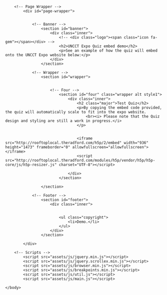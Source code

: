 <!DOCTYPE HTML>
<!--
	Solid State by HTML5 UP
	html5up.net | @ajlkn
	Free for personal and commercial use under the CCA 3.0 license (html5up.net/license)
-->
<html>
	<head>
		<title>Solid State by HTML5 UP</title>
		<meta charset="utf-8" />
		<meta name="viewport" content="width=device-width, initial-scale=1, user-scalable=no" />
		<link rel="stylesheet" href="assets/css/main.css" />
		<noscript><link rel="stylesheet" href="assets/css/noscript.css" /></noscript>
	</head>
	<body class="is-preload">

		<!-- Page Wrapper -->
			<div id="page-wrapper">


				<!-- Banner -->
					<section id="banner">
						<div class="inner">
							<!-- <div class="logo"><span class="icon fa-gem"></span></div> -->
							<h2>UNCCT Expo Quiz embed demo</h2>
							<p>See an example of how the quiz will embed onto the UNCCT Expo website below:</p>
						</div>
					</section>

				<!-- Wrapper -->
					<section id="wrapper">


						<!-- Four -->
							<section id="four" class="wrapper alt style1">
								<div class="inner">
									<h2 class="major">Test Quiz</h2>
									<p>By copying the embed code provided, the quiz will automatically scale to fit into the expo website.
										<br><i> Please note that the Quiz design and styling are still a work in progress.</i>
									</p>
									
								
									<iframe src="http://rooftoplocal.theradford.com/h5p/2/embed" width="936" height="1473" frameborder="0" allowfullscreen="allowfullscreen"></iframe>
									<script src="http://rooftoplocal.theradford.com/modules/h5p/vendor/h5p/h5p-core/js/h5p-resizer.js" charset="UTF-8"></script>

								</div>
							</section>

					</section>

				<!-- Footer -->
					<section id="footer">
						<div class="inner">


							<ul class="copyright">
								<li>Demo.</li>
							</ul>
						</div>
					</section>

			</div>

		<!-- Scripts -->
			<script src="assets/js/jquery.min.js"></script>
			<script src="assets/js/jquery.scrollex.min.js"></script>
			<script src="assets/js/browser.min.js"></script>
			<script src="assets/js/breakpoints.min.js"></script>
			<script src="assets/js/util.js"></script>
			<script src="assets/js/main.js"></script>

	</body>
</html>
